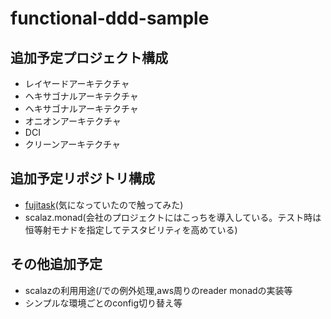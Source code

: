 # functional-ddd-sample

## 追加予定プロジェクト構成

- レイヤードアーキテクチャ
- ヘキサゴナルアーキテクチャ
- ヘキサゴナルアーキテクチャ
- オニオンアーキテクチャ
- DCI
- クリーンアーキテクチャ

## 追加予定リポジトリ構成

- [fujitask](http://qiita.com/pab_tech/items/86e4c31d052c678f6fa6)(気になっていたので触ってみた)
- scalaz.monad(会社のプロジェクトにはこっちを導入している。テスト時は恒等射モナドを指定してテスタビリティを高めている)


## その他追加予定

- scalazの利用用途(\/での例外処理,aws周りのreader monadの実装等
- シンプルな環境ごとのconfig切り替え等
